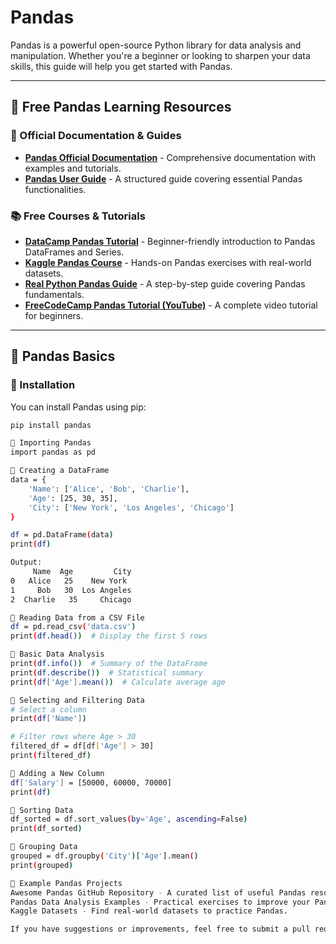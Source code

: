 # Pandas 


Pandas is a powerful open-source Python library for data analysis and manipulation. Whether you're a beginner or looking to sharpen your data skills, this guide will help you get started with Pandas.  

---

## 📖 Free Pandas Learning Resources  

### 📝 Official Documentation & Guides  
- **[Pandas Official Documentation](https://pandas.pydata.org/docs/)** - Comprehensive documentation with examples and tutorials.  
- **[Pandas User Guide](https://pandas.pydata.org/pandas-docs/stable/user_guide/index.html)** - A structured guide covering essential Pandas functionalities.  

### 📚 Free Courses & Tutorials  
- **[DataCamp Pandas Tutorial](https://www.datacamp.com/tutorial/pandas-tutorial-dataframe-python)** - Beginner-friendly introduction to Pandas DataFrames and Series.  
- **[Kaggle Pandas Course](https://www.kaggle.com/learn/pandas)** - Hands-on Pandas exercises with real-world datasets.  
- **[Real Python Pandas Guide](https://realpython.com/pandas-python/)** - A step-by-step guide covering Pandas fundamentals.  
- **[FreeCodeCamp Pandas Tutorial (YouTube)](https://www.youtube.com/watch?v=vmEHCJofslg)** - A complete video tutorial for beginners.  

---

## 🔹 Pandas Basics  

### 📌 Installation  
You can install Pandas using pip:  
```bash
pip install pandas

📌 Importing Pandas
import pandas as pd

📌 Creating a DataFrame
data = {
    'Name': ['Alice', 'Bob', 'Charlie'],
    'Age': [25, 30, 35],
    'City': ['New York', 'Los Angeles', 'Chicago']
}

df = pd.DataFrame(data)
print(df)

Output:
     Name  Age         City
0   Alice   25    New York
1     Bob   30  Los Angeles
2  Charlie   35     Chicago

📌 Reading Data from a CSV File
df = pd.read_csv('data.csv')
print(df.head())  # Display the first 5 rows

📌 Basic Data Analysis
print(df.info())  # Summary of the DataFrame
print(df.describe())  # Statistical summary
print(df['Age'].mean())  # Calculate average age

📌 Selecting and Filtering Data
# Select a column
print(df['Name'])

# Filter rows where Age > 30
filtered_df = df[df['Age'] > 30]
print(filtered_df)

📌 Adding a New Column
df['Salary'] = [50000, 60000, 70000]
print(df)

📌 Sorting Data
df_sorted = df.sort_values(by='Age', ascending=False)
print(df_sorted)

📌 Grouping Data
grouped = df.groupby('City')['Age'].mean()
print(grouped)

📂 Example Pandas Projects
Awesome Pandas GitHub Repository - A curated list of useful Pandas resources and projects.
Pandas Data Analysis Examples - Practical exercises to improve your Pandas skills.
Kaggle Datasets - Find real-world datasets to practice Pandas.

If you have suggestions or improvements, feel free to submit a pull request! Let's learn and grow together.
